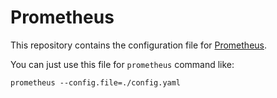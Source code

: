# Prometheus

This repository contains the configuration file for [Prometheus](https://prometheus.io/).

You can just use this file for `prometheus` command like:

```console
prometheus --config.file=./config.yaml
```